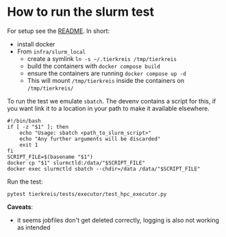 # How to run the slurm test

For setup see the [README](README.md).
In short:

- install docker
- From `infra/slurm_local`
  - create a symlink `ln -s ~/.tierkreis /tmp/tierkreis`
  - build the containers with `docker compose build`
  - ensure the containers are running `docker compose up -d`
  - This will mount `/tmp/tierkreis` inside the containers on `/tmp/tierkreis/`

To run the test we emulate `sbatch`.
The devenv contains a script for this, if you want link it to a location in your path to make it available elsewhere.

```
#!/bin/bash
if [ -z "$1" ]; then
    echo "Usage: sbatch <path_to_slurm_script>"
    echo "Any further arguments will be discarded"
    exit 1
fi
SCRIPT_FILE=$(basename "$1")
docker cp "$1" slurmctld:/data/"$SCRIPT_FILE"
docker exec slurmctld sbatch --chdir=/data /data/"$SCRIPT_FILE"
```

Run the test:

```
pytest tierkreis/tests/executor/test_hpc_executor.py
```

**Caveats**:

- it seems jobfiles don't get deleted correctly, logging is also not working as intended
